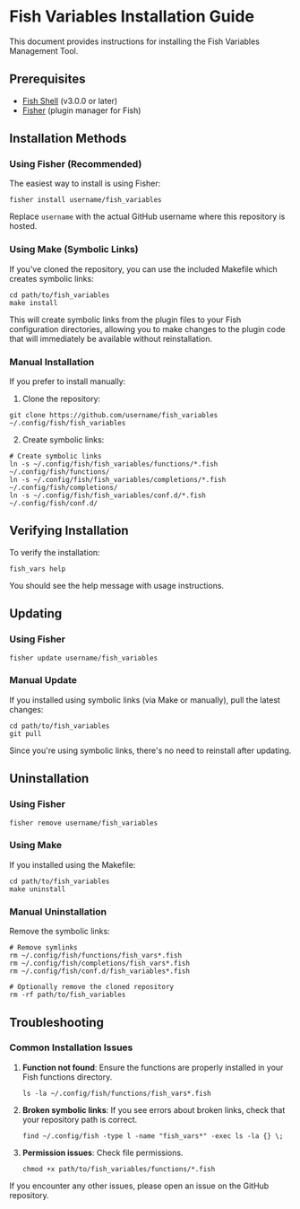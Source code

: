 # Fish Variables Installation Guide

This document provides instructions for installing the Fish Variables Management Tool.

## Prerequisites

- [Fish Shell](https://fishshell.com/) (v3.0.0 or later)
- [Fisher](https://github.com/jorgebucaran/fisher) (plugin manager for Fish)

## Installation Methods

### Using Fisher (Recommended)

The easiest way to install is using Fisher:

```fish
fisher install username/fish_variables
```

Replace `username` with the actual GitHub username where this repository is hosted.

### Using Make (Symbolic Links)

If you've cloned the repository, you can use the included Makefile which creates symbolic links:

```fish
cd path/to/fish_variables
make install
```

This will create symbolic links from the plugin files to your Fish configuration directories, allowing you to make changes to the plugin code that will immediately be available without reinstallation.

### Manual Installation

If you prefer to install manually:

1. Clone the repository:

```fish
git clone https://github.com/username/fish_variables ~/.config/fish/fish_variables
```

2. Create symbolic links:

```fish
# Create symbolic links
ln -s ~/.config/fish/fish_variables/functions/*.fish ~/.config/fish/functions/
ln -s ~/.config/fish/fish_variables/completions/*.fish ~/.config/fish/completions/
ln -s ~/.config/fish/fish_variables/conf.d/*.fish ~/.config/fish/conf.d/
```

## Verifying Installation

To verify the installation:

```fish
fish_vars help
```

You should see the help message with usage instructions.

## Updating

### Using Fisher

```fish
fisher update username/fish_variables
```

### Manual Update

If you installed using symbolic links (via Make or manually), pull the latest changes:

```fish
cd path/to/fish_variables
git pull
```

Since you're using symbolic links, there's no need to reinstall after updating.

## Uninstallation

### Using Fisher

```fish
fisher remove username/fish_variables
```

### Using Make

If you installed using the Makefile:

```fish
cd path/to/fish_variables
make uninstall
```

### Manual Uninstallation

Remove the symbolic links:

```fish
# Remove symlinks
rm ~/.config/fish/functions/fish_vars*.fish
rm ~/.config/fish/completions/fish_vars*.fish
rm ~/.config/fish/conf.d/fish_variables*.fish

# Optionally remove the cloned repository
rm -rf path/to/fish_variables
```

## Troubleshooting

### Common Installation Issues

1. **Function not found**: Ensure the functions are properly installed in your Fish functions directory.

   ```fish
   ls -la ~/.config/fish/functions/fish_vars*.fish
   ```

2. **Broken symbolic links**: If you see errors about broken links, check that your repository path is correct.

   ```fish
   find ~/.config/fish -type l -name "fish_vars*" -exec ls -la {} \;
   ```

3. **Permission issues**: Check file permissions.

   ```fish
   chmod +x path/to/fish_variables/functions/*.fish
   ```

If you encounter any other issues, please open an issue on the GitHub repository.
